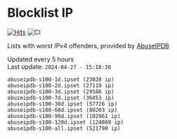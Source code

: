 # Blocklist IP

[![Hits](https://hits.seeyoufarm.com/api/count/incr/badge.svg?url=https%3A%2F%2Fgithub.com%2Fborestad%2Fblocklist-ip%2F&count_bg=%2379C83D&title_bg=%23555555&icon=&icon_color=%23E7E7E7&title=hits&edge_flat=false)](https://hits.seeyoufarm.com)  ![CI](https://img.shields.io/github/workflow/status/borestad/blocklist-ip/CI?style=flat-square)

Lists with worst IPv4 offenders, provided by [AbuseIPDB](https://www.abuseipdb.com/)

<!-- FOOTER-PLACEHOLDER -->
Updated every 5 hours<br>
Last update: `2024-04-27 - 15:18:30`
```
abuseipdb-s100-1d.ipset (23028 ip)
abuseipdb-s100-2d.ipset (27119 ip)
abuseipdb-s100-3d.ipset (29586 ip)
abuseipdb-s100-7d.ipset (36453 ip)
abuseipdb-s100-30d.ipset (57726 ip)
abuseipdb-s100-60d.ipset (80203 ip)
abuseipdb-s100-90d.ipset (102961 ip)
abuseipdb-s100-120d.ipset (124869 ip)
abuseipdb-s100-all.ipset (521790 ip)
```
